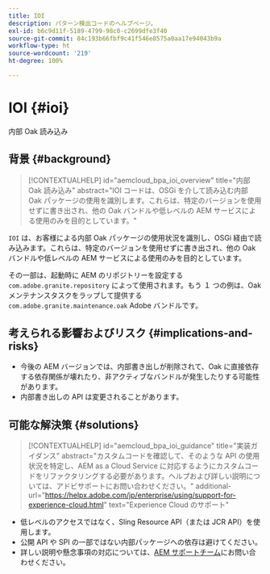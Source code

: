 ```yaml
---
title: IOI
description: パターン検出コードのヘルプページ。
exl-id: b6c9d11f-5189-4799-98c0-c2699dfe3f40
source-git-commit: 84c193b66fbf9c41f546e8575a0aa17e94043b9a
workflow-type: ht
source-wordcount: '219'
ht-degree: 100%

---
```


# IOI {#ioi}

内部 Oak 読み込み

## 背景 {#background}

>[!CONTEXTUALHELP]
>id="aemcloud_bpa_ioi_overview"
>title="内部 Oak 読み込み"
>abstract="IOI コードは、OSGi を介して読み込む内部 Oak パッケージの使用を識別します。これらは、特定のバージョンを使用せずに書き出され、他の Oak バンドルや低レベルの AEM サービスによる使用のみを目的としています。"

`IOI` は、お客様による内部 Oak パッケージの使用状況を識別し、OSGi 経由で読み込みます。これらは、特定のバージョンを使用せずに書き出され、他の Oak バンドルや低レベルの AEM サービスによる使用のみを目的としています。

その一部は、起動時に AEM のリポジトリーを設定する `com.adobe.granite.repository` によって使用されます。もう １ つの例は、Oak メンテナンスタスクをラップして提供する `com.adobe.granite.maintenance.oak` Adobe バンドルです。

## 考えられる影響およびリスク {#implications-and-risks}

* 今後の AEM バージョンでは、内部書き出しが削除されて、Oak に直接依存する依存関係が壊れたり、非アクティブなバンドルが発生したりする可能性があります。
* 内部書き出しの API は変更されることがあります。

## 可能な解決策 {#solutions}

>[!CONTEXTUALHELP]
>id="aemcloud_bpa_ioi_guidance"
>title="実装ガイダンス"
>abstract="カスタムコードを確認して、そのような API の使用状況を特定し、AEM as a Cloud Service に対応するようにカスタムコードをリファクタリングする必要があります。ヘルプおよび詳しい説明については、アドビサポートにお問い合わせください。"
>additional-url="https://helpx.adobe.com/jp/enterprise/using/support-for-experience-cloud.html" text="Experience Cloud のサポート"

* 低レベルのアクセスではなく、Sling Resource API（または JCR API）を使用します。
* 公開 API や SPI の一部ではない内部パッケージへの依存は避けてください。
* 詳しい説明や懸念事項の対応については、[AEM サポートチーム](https://helpx.adobe.com/jp/enterprise/using/support-for-experience-cloud.html)にお問い合わせください。

